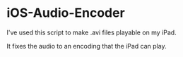 # iOS-Audio-Encoder

I've used this script to make .avi files playable on my iPad.

It fixes the audio to an encoding that the iPad can play.
